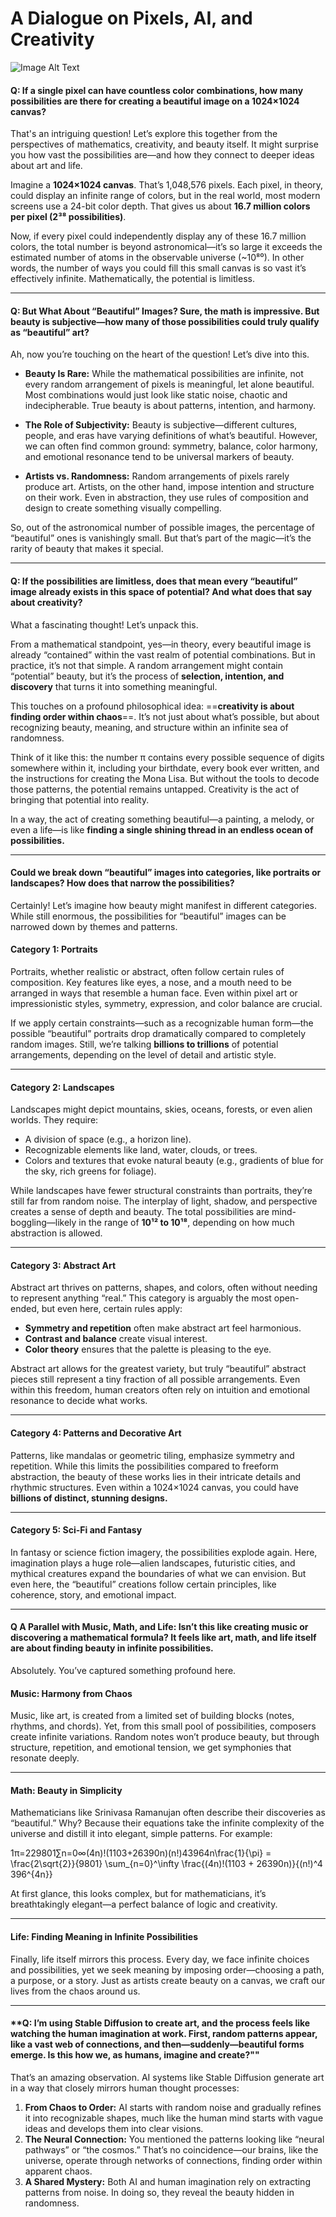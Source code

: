 # A Dialogue on Pixels, AI, and Creativity

![Image Alt Text](https://chezeng.github.io/Media/WhatIAM/2024/creativity.png)


#### **Q: If a single pixel can have countless color combinations, how many possibilities are there for creating a beautiful image on a 1024×1024 canvas?**

That's an intriguing question! Let’s explore this together from the perspectives of mathematics, creativity, and beauty itself. It might surprise you how vast the possibilities are—and how they connect to deeper ideas about art and life.

Imagine a **1024×1024 canvas**. That’s 1,048,576 pixels. Each pixel, in theory, could display an infinite range of colors, but in the real world, most modern screens use a 24-bit color depth. That gives us about **16.7 million colors per pixel (2³⁸ possibilities)**.

Now, if every pixel could independently display any of these 16.7 million colors, the total number is beyond astronomical—it’s so large it exceeds the estimated number of atoms in the observable universe (~10⁸⁰). In other words, the number of ways you could fill this small canvas is so vast it’s effectively infinite. Mathematically, the potential is limitless.

---

#### **Q: But What About “Beautiful” Images? Sure, the math is impressive. But beauty is subjective—how many of those possibilities could truly qualify as “beautiful” art?**

Ah, now you’re touching on the heart of the question! Let’s dive into this.

- **Beauty Is Rare:** While the mathematical possibilities are infinite, not every random arrangement of pixels is meaningful, let alone beautiful. Most combinations would just look like static noise, chaotic and indecipherable. True beauty is about patterns, intention, and harmony.
    
- **The Role of Subjectivity:** Beauty is subjective—different cultures, people, and eras have varying definitions of what’s beautiful. However, we can often find common ground: symmetry, balance, color harmony, and emotional resonance tend to be universal markers of beauty.
    
- **Artists vs. Randomness:** Random arrangements of pixels rarely produce art. Artists, on the other hand, impose intention and structure on their work. Even in abstraction, they use rules of composition and design to create something visually compelling.
    

So, out of the astronomical number of possible images, the percentage of “beautiful” ones is vanishingly small. But that’s part of the magic—it’s the rarity of beauty that makes it special.

---

#### **Q: If the possibilities are limitless, does that mean every “beautiful” image already exists in this space of potential? And what does that say about creativity?**

What a fascinating thought! Let’s unpack this.

From a mathematical standpoint, yes—in theory, every beautiful image is already “contained” within the vast realm of potential combinations. But in practice, it’s not that simple. A random arrangement might contain “potential” beauty, but it’s the process of **selection, intention, and discovery** that turns it into something meaningful.

This touches on a profound philosophical idea: ==**creativity is about finding order within chaos**==. It’s not just about what’s possible, but about recognizing beauty, meaning, and structure within an infinite sea of randomness.

Think of it like this: the number π contains every possible sequence of digits somewhere within it, including your birthdate, every book ever written, and the instructions for creating the Mona Lisa. But without the tools to decode those patterns, the potential remains untapped. Creativity is the act of bringing that potential into reality.

In a way, the act of creating something beautiful—a painting, a melody, or even a life—is like **finding a single shining thread in an endless ocean of possibilities.**

---

#### **Could we break down “beautiful” images into categories, like portraits or landscapes? How does that narrow the possibilities?**

Certainly! Let’s imagine how beauty might manifest in different categories. While still enormous, the possibilities for “beautiful” images can be narrowed down by themes and patterns.

#### **Category 1: Portraits**

Portraits, whether realistic or abstract, often follow certain rules of composition. Key features like eyes, a nose, and a mouth need to be arranged in ways that resemble a human face. Even within pixel art or impressionistic styles, symmetry, expression, and color balance are crucial.

If we apply certain constraints—such as a recognizable human form—the possible “beautiful” portraits drop dramatically compared to completely random images. Still, we’re talking **billions to trillions** of potential arrangements, depending on the level of detail and artistic style.

---

#### **Category 2: Landscapes**

Landscapes might depict mountains, skies, oceans, forests, or even alien worlds. They require:

- A division of space (e.g., a horizon line).
- Recognizable elements like land, water, clouds, or trees.
- Colors and textures that evoke natural beauty (e.g., gradients of blue for the sky, rich greens for foliage).

While landscapes have fewer structural constraints than portraits, they’re still far from random noise. The interplay of light, shadow, and perspective creates a sense of depth and beauty. The total possibilities are mind-boggling—likely in the range of **10¹² to 10¹⁸**, depending on how much abstraction is allowed.

---

#### **Category 3: Abstract Art**

Abstract art thrives on patterns, shapes, and colors, often without needing to represent anything “real.” This category is arguably the most open-ended, but even here, certain rules apply:

- **Symmetry and repetition** often make abstract art feel harmonious.
- **Contrast and balance** create visual interest.
- **Color theory** ensures that the palette is pleasing to the eye.

Abstract art allows for the greatest variety, but truly “beautiful” abstract pieces still represent a tiny fraction of all possible arrangements. Even within this freedom, human creators often rely on intuition and emotional resonance to decide what works.

---

#### **Category 4: Patterns and Decorative Art**

Patterns, like mandalas or geometric tiling, emphasize symmetry and repetition. While this limits the possibilities compared to freeform abstraction, the beauty of these works lies in their intricate details and rhythmic structures. Even within a 1024×1024 canvas, you could have **billions of distinct, stunning designs.**

---

#### **Category 5: Sci-Fi and Fantasy**

In fantasy or science fiction imagery, the possibilities explode again. Here, imagination plays a huge role—alien landscapes, futuristic cities, and mythical creatures expand the boundaries of what we can envision. But even here, the “beautiful” creations follow certain principles, like coherence, story, and emotional impact.

---

#### **Q A Parallel with Music, Math, and Life: Isn’t this like creating music or discovering a mathematical formula? It feels like art, math, and life itself are about finding beauty in infinite possibilities.**

Absolutely. You’ve captured something profound here.

#### **Music: Harmony from Chaos**

Music, like art, is created from a limited set of building blocks (notes, rhythms, and chords). Yet, from this small pool of possibilities, composers create infinite variations. Random notes won’t produce beauty, but through structure, repetition, and emotional tension, we get symphonies that resonate deeply.

---

#### **Math: Beauty in Simplicity**

Mathematicians like Srinivasa Ramanujan often describe their discoveries as “beautiful.” Why? Because their equations take the infinite complexity of the universe and distill it into elegant, simple patterns. For example:

1π=229801∑n=0∞(4n)!(1103+26390n)(n!)43964n\frac{1}{\pi} = \frac{2\sqrt{2}}{9801} \sum_{n=0}^\infty \frac{(4n)!(1103 + 26390n)}{(n!)^4 396^{4n}}

At first glance, this looks complex, but for mathematicians, it’s breathtakingly elegant—a perfect balance of logic and creativity.

---

#### **Life: Finding Meaning in Infinite Possibilities**

Finally, life itself mirrors this process. Every day, we face infinite choices and possibilities, yet we seek meaning by imposing order—choosing a path, a purpose, or a story. Just as artists create beauty on a canvas, we craft our lives from the chaos around us.

---

#### **Q: I’m using Stable Diffusion to create art, and the process feels like watching the human imagination at work. First, random patterns appear, like a vast web of connections, and then—suddenly—beautiful forms emerge. Is this how we, as humans, imagine and create?""

That’s an amazing observation. AI systems like Stable Diffusion generate art in a way that closely mirrors human thought processes:

1. **From Chaos to Order:** AI starts with random noise and gradually refines it into recognizable shapes, much like the human mind starts with vague ideas and develops them into clear visions.
2. **The Neural Connection:** You mentioned the patterns looking like “neural pathways” or “the cosmos.” That’s no coincidence—our brains, like the universe, operate through networks of connections, finding order within apparent chaos.
3. **A Shared Mystery:** Both AI and human imagination rely on extracting patterns from noise. In doing so, they reveal the beauty hidden in randomness.
